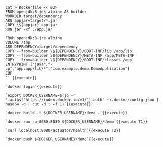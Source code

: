 ```
cat > Dockerfile << EOF
FROM openjdk:8-jdk-alpine AS builder
WORKDIR target/dependency
ARG appjar=target/*.jar
COPY \${appjar} app.jar
RUN jar -xf ./app.jar

FROM openjdk:8-jre-alpine
VOLUME /tmp
ARG DEPENDENCY=target/dependency
COPY --from=builder \${DEPENDENCY}/BOOT-INF/lib /app/lib
COPY --from=builder \${DEPENDENCY}/META-INF /app/META-INF
COPY --from=builder \${DEPENDENCY}/BOOT-INF/classes /app
ENTRYPOINT ["java","-cp","app:app/lib/*","com.example.demo.DemoApplication"]
EOF
```{{execute}}

`docker login`{{execute}}

`export DOCKER_USERNAME=$(jq -r '.auths["https://index.docker.io/v1/"].auth' ~/.docker/config.json | base64 -d | cut -d : -f 1)`{{execute}}

`docker build -t ${DOCKER_USERNAME}/demo .`{{execute}}

`docker run -p 8080:8080 ${DOCKER_USERNAME}/demo`{{execute T1}}

`curl localhost:8080/actuator/health`{{execute T2}}

`docker push ${DOCKER_USERNAME}/demo`{{execute}}